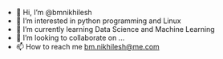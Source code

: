 - 👋 Hi, I’m @bmnikhilesh
- 👀 I’m interested in python programming and Linux
- 🌱 I’m currently learning Data Science and Machine Learning
- 💞️ I’m looking to collaborate on ...
- 📫 How to reach me bm.nikhilesh@me.com

<!---
bmnikhilesh/bmnikhilesh is a ✨ special ✨ repository because its `README.md` (this file) appears on your GitHub profile.
You can click the Preview link to take a look at your changes.
--->
